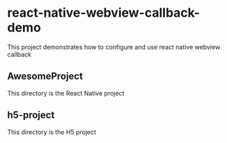 # react-native-webview-callback-demo

This project demonstrates how to configure and use react native webview callback


## AwesomeProject

This directory is the React Native project




## h5-project

This directory is the H5 project


